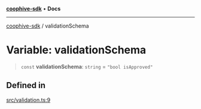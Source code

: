 [**coophive-sdk**](../README.md) • **Docs**

***

[coophive-sdk](../globals.md) / validationSchema

# Variable: validationSchema

> `const` **validationSchema**: `string` = `"bool isApproved"`

## Defined in

[src/validation.ts:9](https://github.com/CoopHive/coophive-sdk/blob/0566794b0d4e977b07da040496c8b6dca5eb89e3/src/validation.ts#L9)
